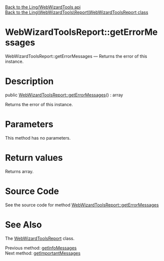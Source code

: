 [Back to the Ling/WebWizardTools api](https://github.com/lingtalfi/WebWizardTools/blob/master/doc/api/Ling/WebWizardTools.md)<br>
[Back to the Ling\WebWizardTools\Report\WebWizardToolsReport class](https://github.com/lingtalfi/WebWizardTools/blob/master/doc/api/Ling/WebWizardTools/Report/WebWizardToolsReport.md)


WebWizardToolsReport::getErrorMessages
================



WebWizardToolsReport::getErrorMessages — Returns the error of this instance.




Description
================


public [WebWizardToolsReport::getErrorMessages](https://github.com/lingtalfi/WebWizardTools/blob/master/doc/api/Ling/WebWizardTools/Report/WebWizardToolsReport/getErrorMessages.md)() : array




Returns the error of this instance.




Parameters
================

This method has no parameters.


Return values
================

Returns array.








Source Code
===========
See the source code for method [WebWizardToolsReport::getErrorMessages](https://github.com/lingtalfi/WebWizardTools/blob/master/Report/WebWizardToolsReport.php#L100-L103)


See Also
================

The [WebWizardToolsReport](https://github.com/lingtalfi/WebWizardTools/blob/master/doc/api/Ling/WebWizardTools/Report/WebWizardToolsReport.md) class.

Previous method: [getInfoMessages](https://github.com/lingtalfi/WebWizardTools/blob/master/doc/api/Ling/WebWizardTools/Report/WebWizardToolsReport/getInfoMessages.md)<br>Next method: [getImportantMessages](https://github.com/lingtalfi/WebWizardTools/blob/master/doc/api/Ling/WebWizardTools/Report/WebWizardToolsReport/getImportantMessages.md)<br>

